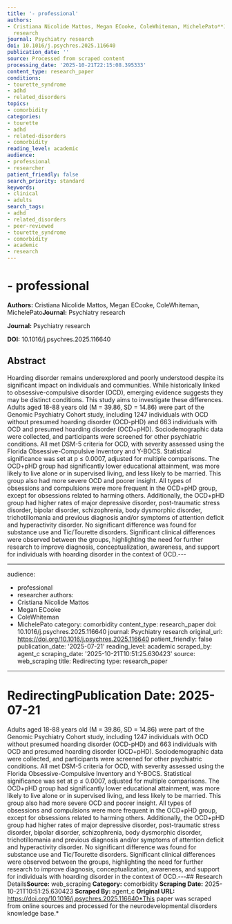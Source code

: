 ```yaml
---
title: '- professional'
authors:
- Cristiana Nicolide Mattos, Megan ECooke, ColeWhiteman, MichelePato**Journal:** Psychiatry
  research
journal: Psychiatry research
doi: 10.1016/j.psychres.2025.116640
publication_date: ''
source: Processed from scraped content
processing_date: '2025-10-21T22:15:08.395333'
content_type: research_paper
conditions:
- tourette_syndrome
- adhd
- related_disorders
topics:
- comorbidity
categories:
- tourette
- adhd
- related-disorders
- comorbidity
reading_level: academic
audience:
- professional
- researcher
patient_friendly: false
search_priority: standard
keywords:
- clinical
- adults
search_tags:
- adhd
- related_disorders
- peer-reviewed
- tourette_syndrome
- comorbidity
- academic
- research
---
```


# - professional

**Authors:** Cristiana Nicolide Mattos, Megan ECooke, ColeWhiteman, MichelePato**Journal:** Psychiatry research

**Journal:** Psychiatry research

**DOI:** 10.1016/j.psychres.2025.116640

## Abstract

Hoarding disorder remains underexplored and poorly understood despite its significant impact on individuals and communities. While historically linked to obsessive-compulsive disorder (OCD), emerging evidence suggests they may be distinct conditions. This study aims to investigate these differences.
Adults aged 18-88 years old (M = 39.86, SD = 14.86) were part of the Genomic Psychiatry Cohort study, including 1247 individuals with OCD without presumed hoarding disorder (OCD-pHD) and 663 individuals with OCD and presumed hoarding disorder (OCD+pHD). Sociodemographic data were collected, and participants were screened for other psychiatric conditions. All met DSM-5 criteria for OCD, with severity assessed using the Florida Obsessive-Compulsive Inventory and Y-BOCS. Statistical significance was set at p ≤ 0.0007, adjusted for multiple comparisons.
The OCD+pHD group had significantly lower educational attainment, was more likely to live alone or in supervised living, and less likely to be married. This group also had more severe OCD and poorer insight. All types of obsessions and compulsions were more frequent in the OCD+pHD group, except for obsessions related to harming others. Additionally, the OCD+pHD group had higher rates of major depressive disorder, post-traumatic stress disorder, bipolar disorder, schizophrenia, body dysmorphic disorder, trichotillomania and previous diagnosis and/or symptoms of attention deficit and hyperactivity disorder. No significant difference was found for substance use and Tic/Tourette disorders.
Significant clinical differences were observed between the groups, highlighting the need for further research to improve diagnosis, conceptualization, awareness, and support for individuals with hoarding disorder in the context of OCD.---

---
audience:
- professional
- researcher
authors:
- Cristiana Nicolide Mattos
- Megan ECooke
- ColeWhiteman
- MichelePato
category: comorbidity
content_type: research_paper
doi: 10.1016/j.psychres.2025.116640
journal: Psychiatry research
original_url: https://doi.org/10.1016/j.psychres.2025.116640
patient_friendly: false
publication_date: '2025-07-21'
reading_level: academic
scraped_by: agent_c
scraping_date: '2025-10-21T10:51:25.630423'
source: web_scraping
title: Redirecting
type: research_paper
---
# Redirecting**Publication Date:** 2025-07-21
Adults aged 18-88 years old (M = 39.86, SD = 14.86) were part of the Genomic Psychiatry Cohort study, including 1247 individuals with OCD without presumed hoarding disorder (OCD-pHD) and 663 individuals with OCD and presumed hoarding disorder (OCD+pHD). Sociodemographic data were collected, and participants were screened for other psychiatric conditions. All met DSM-5 criteria for OCD, with severity assessed using the Florida Obsessive-Compulsive Inventory and Y-BOCS. Statistical significance was set at p ≤ 0.0007, adjusted for multiple comparisons.
The OCD+pHD group had significantly lower educational attainment, was more likely to live alone or in supervised living, and less likely to be married. This group also had more severe OCD and poorer insight. All types of obsessions and compulsions were more frequent in the OCD+pHD group, except for obsessions related to harming others. Additionally, the OCD+pHD group had higher rates of major depressive disorder, post-traumatic stress disorder, bipolar disorder, schizophrenia, body dysmorphic disorder, trichotillomania and previous diagnosis and/or symptoms of attention deficit and hyperactivity disorder. No significant difference was found for substance use and Tic/Tourette disorders.
Significant clinical differences were observed between the groups, highlighting the need for further research to improve diagnosis, conceptualization, awareness, and support for individuals with hoarding disorder in the context of OCD.---## Research Details**Source:** web_scraping
**Category:** comorbidity
**Scraping Date:** 2025-10-21T10:51:25.630423
**Scraped By:** agent_c
**Original URL:** https://doi.org/10.1016/j.psychres.2025.116640*This paper was scraped from online sources and processed for the neurodevelopmental disorders knowledge base.*